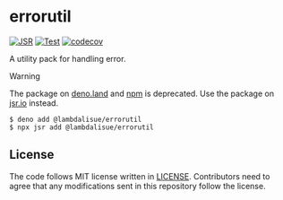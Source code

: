 # errorutil

[![JSR](https://jsr.io/badges/@lambdalisue/errorutil)](https://jsr.io/@lambdalisue/errorutil)
[![Test](https://github.com/lambdalisue/deno-errorutil/workflows/Test/badge.svg)](https://github.com/lambdalisue/deno-errorutil/actions?query=workflow%3ATest)
[![codecov](https://codecov.io/gh/lambdalisue/deno-errorutil/graph/badge.svg?token=O0cA5Xj5la)](https://codecov.io/gh/lambdalisue/deno-errorutil)

A utility pack for handling error.

[deno]: https://deno.land/

> [!WARNING]
>
> The package on [deno.land] and [npm] is deprecated. Use the package on
> [jsr.io] instead.
>
> ```
> $ deno add @lambdalisue/errorutil
> $ npx jsr add @lambdalisue/errorutil
> ```

[deno.land]: https://deno.land/x/errorutil
[npm]: https://www.npmjs.com/package/@lambdalisue/errorutil
[jsr.io]: https://jsr.io/@lambdalisue/errorutil

## License

The code follows MIT license written in [LICENSE](./LICENSE). Contributors need
to agree that any modifications sent in this repository follow the license.
